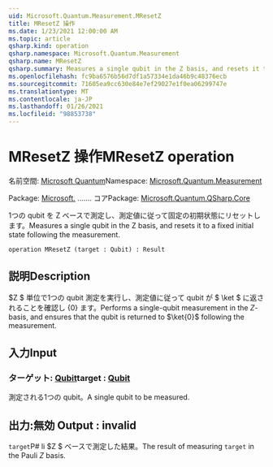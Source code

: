 ```yaml
---
uid: Microsoft.Quantum.Measurement.MResetZ
title: MResetZ 操作
ms.date: 1/23/2021 12:00:00 AM
ms.topic: article
qsharp.kind: operation
qsharp.namespace: Microsoft.Quantum.Measurement
qsharp.name: MResetZ
qsharp.summary: Measures a single qubit in the Z basis, and resets it to a fixed initial state following the measurement.
ms.openlocfilehash: fc9ba6576b56d7df1a57334e1da46b9c48376ecb
ms.sourcegitcommit: 71605ea9cc630e84e7ef29027e1f0ea06299747e
ms.translationtype: MT
ms.contentlocale: ja-JP
ms.lasthandoff: 01/26/2021
ms.locfileid: "98853738"
---
```

# <a name="mresetz-operation"></a><span data-ttu-id="6c06b-102">MResetZ 操作</span><span class="sxs-lookup"><span data-stu-id="6c06b-102">MResetZ operation</span></span>

<span data-ttu-id="6c06b-103">名前空間: [Microsoft Quantum](xref:Microsoft.Quantum.Measurement)</span><span class="sxs-lookup"><span data-stu-id="6c06b-103">Namespace: [Microsoft.Quantum.Measurement](xref:Microsoft.Quantum.Measurement)</span></span>

<span data-ttu-id="6c06b-104">Package: [Microsoft.](https://nuget.org/packages/Microsoft.Quantum.QSharp.Core) ....... コア</span><span class="sxs-lookup"><span data-stu-id="6c06b-104">Package: [Microsoft.Quantum.QSharp.Core](https://nuget.org/packages/Microsoft.Quantum.QSharp.Core)</span></span>


<span data-ttu-id="6c06b-105">1つの qubit を Z ベースで測定し、測定値に従って固定の初期状態にリセットします。</span><span class="sxs-lookup"><span data-stu-id="6c06b-105">Measures a single qubit in the Z basis, and resets it to a fixed initial state following the measurement.</span></span>

```qsharp
operation MResetZ (target : Qubit) : Result
```


## <a name="description"></a><span data-ttu-id="6c06b-106">説明</span><span class="sxs-lookup"><span data-stu-id="6c06b-106">Description</span></span>

<span data-ttu-id="6c06b-107">$Z $ 単位で1つの qubit 測定を実行し、測定値に従って qubit が $ \ket $ に返されることを確認し {0} ます。</span><span class="sxs-lookup"><span data-stu-id="6c06b-107">Performs a single-qubit measurement in the $Z$-basis, and ensures that the qubit is returned to $\ket{0}$ following the measurement.</span></span>

## <a name="input"></a><span data-ttu-id="6c06b-108">入力</span><span class="sxs-lookup"><span data-stu-id="6c06b-108">Input</span></span>

### <a name="target--qubit"></a><span data-ttu-id="6c06b-109">ターゲット: [Qubit](xref:microsoft.quantum.lang-ref.qubit)</span><span class="sxs-lookup"><span data-stu-id="6c06b-109">target : [Qubit](xref:microsoft.quantum.lang-ref.qubit)</span></span>

<span data-ttu-id="6c06b-110">測定される1つの qubit。</span><span class="sxs-lookup"><span data-stu-id="6c06b-110">A single qubit to be measured.</span></span>



## <a name="output--__invalidresult__"></a><span data-ttu-id="6c06b-111">出力:__無効 <Result>__</span><span class="sxs-lookup"><span data-stu-id="6c06b-111">Output : __invalid<Result>__</span></span>

<span data-ttu-id="6c06b-112">`target`P# li $Z $ ベースで測定した結果。</span><span class="sxs-lookup"><span data-stu-id="6c06b-112">The result of measuring `target` in the Pauli $Z$ basis.</span></span>
